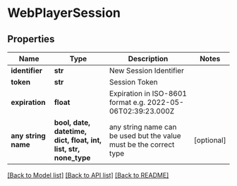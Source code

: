# WebPlayerSession



## Properties
Name | Type | Description | Notes
------------ | ------------- | ------------- | -------------
**identifier** | **str** | New Session Identifier | 
**token** | **str** | Session Token | 
**expiration** | **float** | Expiration in ISO-8601 format e.g. 2022-05-06T02:39:23.000Z | 
**any string name** | **bool, date, datetime, dict, float, int, list, str, none_type** | any string name can be used but the value must be the correct type | [optional]

[[Back to Model list]](../README.md#documentation-for-models) [[Back to API list]](../README.md#documentation-for-api-endpoints) [[Back to README]](../README.md)


